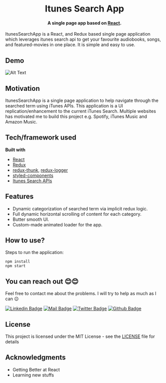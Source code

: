 <h1 align="center">
  
  <h1 style="text-align:center">Itunes Search App</h1>
</h1>

<h4 align="center">A single page app based on <a href="https://reactjs.org/" target="_blank">React</a>.</h4>


ItunesSearchApp is a React, and Redux based single page application which leverages itunes search api to get your favourite audiobooks, songs, and featured-movies in one place. It is simple and easy to use.

## Demo
![Alt Text](./media/demo.gif)

## Motivation
ItunesSearchApp is a single page application to help navigate through the searched term using iTunes APIs. This application is a UI replication/enhancement to the current iTunes Search. Multiple websites has motivated me to build this project e.g. Spotify, iTunes Music and Amazon Music.
 

## Tech/framework used

<b>Built with</b>
- [React](https://reactjs.org/)
- [Redux](https://react-redux.js.org/)
- [redux-thunk](https://github.com/reduxjs/redux-thunk), [redux-logger](https://github.com/LogRocket/redux-logger)
- [styled-components](https://styled-components.com/)
- [Itunes Search APIs](https://developer.apple.com/library/archive/documentation/AudioVideo/Conceptual/iTuneSearchAPI/index.html)

## Features
- Dynamic categorization of searched term via implicit redux logic.
- Full dynamic horizontal scrolling of content for each category.
- Butter smooth UI.
- Custom-made animated loader for the app.

## How to use?
Steps to run the application:
```
npm install
npm start
```

## You can reach out 😊😊

Feel free to contact me about the problems. I will try to help as much as I can 😉

[![Linkedin Badge](https://img.shields.io/badge/linkedin-%230077B5.svg?&style=for-the-badge&logo=linkedin&logoColor=white)](https://www.linkedin.com/in/keyur-paralkar-494415107/)
[![Mail Badge](https://img.shields.io/badge/email-c14438?style=for-the-badge&logo=Gmail&logoColor=white&link=mailto:furkanozbek1995@gmail.com)](mailto:keur.plkar@gmail.com)
[![Twitter Badge](https://img.shields.io/badge/twitter-1DA1F2?style=for-the-badge&logo=twitter&logoColor=white)](https://twitter.com/keurplkar)
[![Github Badge](https://img.shields.io/badge/github-333?style=for-the-badge&logo=github&logoColor=white)](https://github.com/keyurparalkar/)

## License
This project is licensed under the MIT License - see the [LICENSE](LICENSE) file for details

## Acknowledgments

- Getting Better at React
- Learning new stuffs
